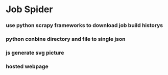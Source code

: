 # Job Spider

### use python scrapy frameworks to download job build historys
### python conbine directory and file to single json
### js generate svg picture
### hosted webpage
